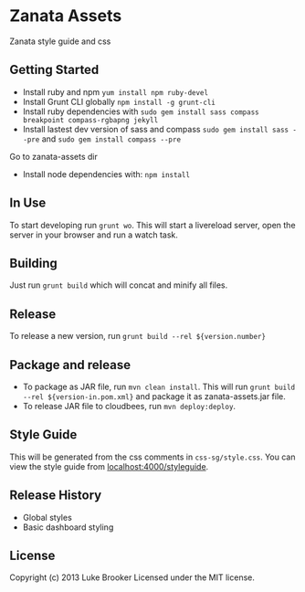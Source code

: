 # Zanata Assets

Zanata style guide and css

## Getting Started

- Install ruby and npm `yum install npm ruby-devel`
- Install Grunt CLI globally `npm install -g grunt-cli`
- Install ruby dependencies with `sudo gem install sass compass breakpoint compass-rgbapng jekyll`
- Install lastest dev version of sass and compass `sudo gem install sass --pre` and `sudo gem install compass --pre`

Go to zanata-assets dir
- Install node dependencies with: `npm install`

## In Use
To start developing run `grunt wo`. This will start a livereload server, open the server in your browser and run a watch task.

## Building
Just run `grunt build` which will concat and minify all files.

## Release
To release a new version, run `grunt build --rel ${version.number}`

## Package and release
- To package as JAR file, run `mvn clean install`. This will run `grunt build --rel ${version-in.pom.xml}` and package it as zanata-assets.jar file.
- To release JAR file to cloudbees, run `mvn deploy:deploy`.

## Style Guide
This will be generated from the css comments in `css-sg/style.css`. You can view the style guide from [localhost:4000/styleguide](http://localhost:4000/styleguide/).

## Release History
- Global styles
- Basic dashboard styling

## License
Copyright (c) 2013 Luke Brooker
Licensed under the MIT license.
